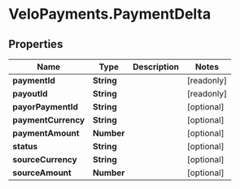# VeloPayments.PaymentDelta

## Properties

Name | Type | Description | Notes
------------ | ------------- | ------------- | -------------
**paymentId** | **String** |  | [readonly] 
**payoutId** | **String** |  | [readonly] 
**payorPaymentId** | **String** |  | [optional] 
**paymentCurrency** | **String** |  | [optional] 
**paymentAmount** | **Number** |  | [optional] 
**status** | **String** |  | [optional] 
**sourceCurrency** | **String** |  | [optional] 
**sourceAmount** | **Number** |  | [optional] 


